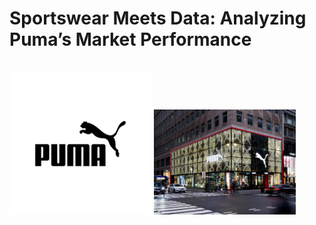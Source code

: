 # Sportswear Meets Data: Analyzing Puma’s Market Performance
<br>
<img src="pictures/puma.jpg" alt="banner" width="45%"> <img src="pictures/puma store.jpg" alt="store" width="45%">



